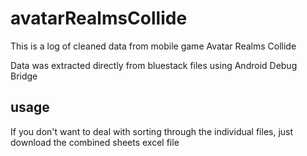 # avatarRealmsCollide

This is a log of cleaned data from mobile game Avatar Realms Collide

Data was extracted directly from bluestack files using Android Debug Bridge

## usage

If you don't want to deal with sorting through the individual files, just download the combined sheets excel file
